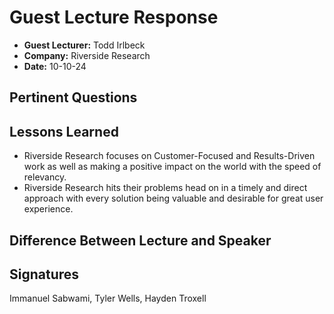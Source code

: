 # Guest Lecture Response
* **Guest Lecturer:** Todd Irlbeck
* **Company:** Riverside Research
* **Date:** 10-10-24

## Pertinent Questions

## Lessons Learned
- Riverside Research focuses on Customer-Focused and Results-Driven work as well as making a positive impact on the world with the speed of relevancy.
- Riverside Research hits their problems head on in a timely and direct approach with every solution being valuable and desirable for great user experience.
## Difference Between Lecture and Speaker

## Signatures
Immanuel Sabwami, Tyler Wells, Hayden Troxell
